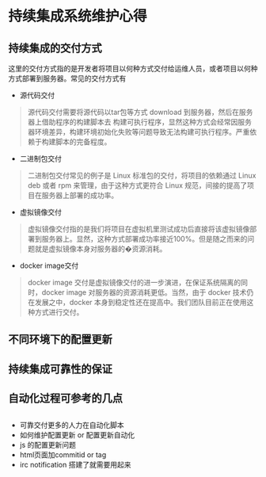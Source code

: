 # 持续集成系统维护心得

## 持续集成的交付方式

这里的交付方式指的是开发者将项目以何种方式交付给运维人员，或者项目以何种方式部署到服务器。常见的交付方式有

* 源代码交付
> 源代码交付需要将源代码以tar包等方式 download 到服务器，然后在服务器上借助程序的构建脚本去 构建可执行程序，显然这种方式会经常因服务器环境差异，构建环境初始化失败等问题导致无法构建可执行程序。严重依赖于构建脚本的完备程度。
* 二进制包交付
> 二进制包交付常见的例子是 Linux 标准包的交付，将项目的依赖通过 Linux deb 或者 rpm 来管理，由于这种方式更符合 Linux 规范，间接的提高了项目在服务器上部署的成功率。
* 虚拟镜像交付
> 虚拟镜像交付指的是我们将项目在虚拟机里测试成功后直接将该虚拟镜像部署到服务器上。显然，这种方式部署成功率接近100%。但是随之而来的问题就是虚拟镜像本身对服务器的�资源消耗。
* docker image交付
> docker image 交付是虚拟镜像交付的进一步演进，在保证系统隔离的同时，docker image 对服务器的资源消耗更低。当然，由于 docker 技术仍在发展之中，docker 本身到稳定性还在提高中。我们团队目前正在使用这种方式进行交付。

## 不同环境下的配置更新



## 持续集成可靠性的保证


## 自动化过程可参考的几点

## 

## 
* 可靠交付更多的人力在自动化脚本
* 如何维护配置更新 or 配置更新自动化
* js 的配置更新问题
* html页面加commitid or tag
* irc notification 搭建了就需要用起来